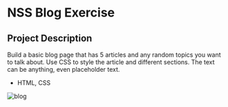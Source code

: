 # NSS Blog Exercise

## Project Description

Build a basic blog page that has 5 articles and any random topics you want to talk about. Use CSS to style the article and different sections. The text can be anything, even placeholder text.

- HTML, CSS

![blog](http:/screengrab/blog.png)

